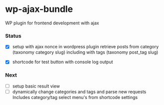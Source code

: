 # wp-ajax-bundle
WP plugin for frontend development with ajax

### Status
- [x] setup with ajax nonce in wordpress plugin
retrieve posts from category (taxonomy category slug) including with tags (taxonomy post_tag slug)

- [x] shortcode for test button with console log output

### Next
- [ ] setup basic result view
- [ ] dynamically change categories and tags and parse new requests
Includes category/tag select menu's from shortcode settings
